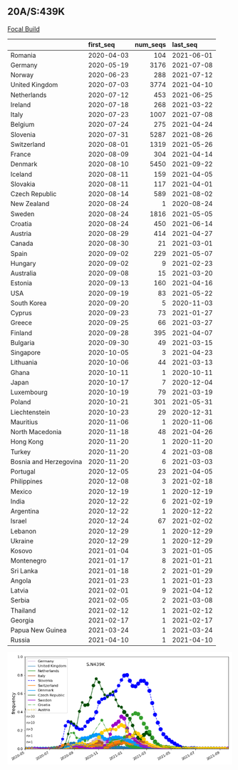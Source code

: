 

## 20A/S:439K
[Focal Build](https://nextstrain.org/groups/neherlab/ncov/S.N439K?c=gt-S_439&f_region=Europe)

|                        | first_seq   |   num_seqs | last_seq   |
|:-----------------------|:------------|-----------:|:-----------|
| Romania                | 2020-04-03  |        104 | 2021-06-01 |
| Germany                | 2020-05-19  |       3176 | 2021-07-08 |
| Norway                 | 2020-06-23  |        288 | 2021-07-12 |
| United Kingdom         | 2020-07-03  |       3774 | 2021-04-10 |
| Netherlands            | 2020-07-12  |        453 | 2021-06-25 |
| Ireland                | 2020-07-18  |        268 | 2021-03-22 |
| Italy                  | 2020-07-23  |       1007 | 2021-07-08 |
| Belgium                | 2020-07-24  |        275 | 2021-04-24 |
| Slovenia               | 2020-07-31  |       5287 | 2021-08-26 |
| Switzerland            | 2020-08-01  |       1319 | 2021-05-26 |
| France                 | 2020-08-09  |        304 | 2021-04-14 |
| Denmark                | 2020-08-10  |       5450 | 2021-09-22 |
| Iceland                | 2020-08-11  |        159 | 2021-04-05 |
| Slovakia               | 2020-08-11  |        117 | 2021-04-01 |
| Czech Republic         | 2020-08-14  |        589 | 2021-08-02 |
| New Zealand            | 2020-08-24  |          1 | 2020-08-24 |
| Sweden                 | 2020-08-24  |       1816 | 2021-05-05 |
| Croatia                | 2020-08-24  |        450 | 2021-06-14 |
| Austria                | 2020-08-29  |        414 | 2021-04-27 |
| Canada                 | 2020-08-30  |         21 | 2021-03-01 |
| Spain                  | 2020-09-02  |        229 | 2021-05-07 |
| Hungary                | 2020-09-02  |          9 | 2021-02-23 |
| Australia              | 2020-09-08  |         15 | 2021-03-20 |
| Estonia                | 2020-09-13  |        160 | 2021-04-16 |
| USA                    | 2020-09-19  |         83 | 2021-05-22 |
| South Korea            | 2020-09-20  |          5 | 2020-11-03 |
| Cyprus                 | 2020-09-23  |         73 | 2021-01-27 |
| Greece                 | 2020-09-25  |         66 | 2021-03-27 |
| Finland                | 2020-09-28  |        395 | 2021-04-07 |
| Bulgaria               | 2020-09-30  |         49 | 2021-03-15 |
| Singapore              | 2020-10-05  |          3 | 2021-04-23 |
| Lithuania              | 2020-10-06  |         44 | 2021-03-13 |
| Ghana                  | 2020-10-11  |          1 | 2020-10-11 |
| Japan                  | 2020-10-17  |          7 | 2020-12-04 |
| Luxembourg             | 2020-10-19  |         79 | 2021-03-19 |
| Poland                 | 2020-10-21  |        301 | 2021-05-31 |
| Liechtenstein          | 2020-10-23  |         29 | 2020-12-31 |
| Mauritius              | 2020-11-06  |          1 | 2020-11-06 |
| North Macedonia        | 2020-11-18  |         48 | 2021-04-26 |
| Hong Kong              | 2020-11-20  |          1 | 2020-11-20 |
| Turkey                 | 2020-11-20  |          4 | 2021-03-08 |
| Bosnia and Herzegovina | 2020-11-20  |          6 | 2021-03-03 |
| Portugal               | 2020-12-05  |         23 | 2021-04-05 |
| Philippines            | 2020-12-08  |          3 | 2021-02-18 |
| Mexico                 | 2020-12-19  |          1 | 2020-12-19 |
| India                  | 2020-12-22  |          6 | 2021-02-19 |
| Argentina              | 2020-12-22  |          1 | 2020-12-22 |
| Israel                 | 2020-12-24  |         67 | 2021-02-02 |
| Lebanon                | 2020-12-29  |          1 | 2020-12-29 |
| Ukraine                | 2020-12-29  |          1 | 2020-12-29 |
| Kosovo                 | 2021-01-04  |          3 | 2021-01-05 |
| Montenegro             | 2021-01-17  |          8 | 2021-01-21 |
| Sri Lanka              | 2021-01-18  |          2 | 2021-01-29 |
| Angola                 | 2021-01-23  |          1 | 2021-01-23 |
| Latvia                 | 2021-02-01  |          9 | 2021-04-12 |
| Serbia                 | 2021-02-05  |          2 | 2021-03-08 |
| Thailand               | 2021-02-12  |          1 | 2021-02-12 |
| Georgia                | 2021-02-17  |          1 | 2021-02-17 |
| Papua New Guinea       | 2021-03-24  |          1 | 2021-03-24 |
| Russia                 | 2021-04-10  |          1 | 2021-04-10 |

![Overall trends S.N439K](/overall_trends_figures/overall_trends_S.N439K.png)